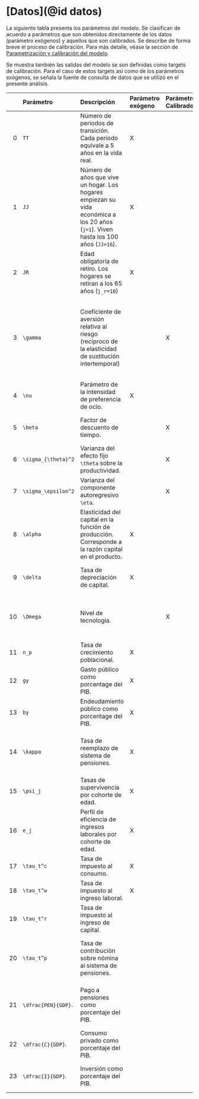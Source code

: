 # [Datos](@id datos)

La siguiente tabla presenta los parámetros del modelo. Se clasifican de acuerdo a parámetros que son obtenidos directamente de los datos (parámetro exógenos) y aquellos que son calibrados. Se describe de forma breve el proceso de calibración. Para más detalle, véase la sección de [Parametrización y calibración del modelo](https://milocortes.github.io/DSOLGLatam.jl/dev/calib/dsolg_calib/).

Se muestra también las salidas del modelo se son definidas como targets de calibración. Para el caso de estos targets así como de los parámetros exógenos, se señala la fuente de consulta de datos que se utilizó en el presente análisis.

|    | Parámetro           | Descripción                                                                                                                         | Parámetro exógeno   | Parámetro Calibrado   | Target Calibración   | Fuente                                                                                                                                                                                                                    |
|---:|:--------------------|:------------------------------------------------------------------------------------------------------------------------------------|:--------------------|:----------------------|:---------------------|:--------------------------------------------------------------------------------------------------------------------------------------------------------------------------------------------------------------------------|
|  0 | ``TT``                | Número de periodos de transición. Cada periodo equivale a 5 años en la vida real.                                                   | X                   |                       |                      | Definido por criterio numérico                                                                                                                                                                                            |
|  1 | ``JJ``                | Número de años que vive un hogar. Los hogares empiezan su vida económica a los 20 años (``j=1``). Viven hasta los 100 años (``JJ=16``). | X                   |                       |                      | Definido por [Fehr y Kindermann (2018)](https://global.oup.com/academic/product/introduction-to-computational-economics-using-fortran-9780198804390?q=Economics%20Using%20Fortran&lang=en&cc=mx).                         |
|  2 | ``JR``                | Edad obligatoria de retiro. Los hogares se retiran a los 65 años (``j_r=10``)                                                         | X                   |                       |                      | Definido por [Fehr y Kindermann (2018)](https://global.oup.com/academic/product/introduction-to-computational-economics-using-fortran-9780198804390?q=Economics%20Using%20Fortran&lang=en&cc=mx).                         |
|  3 | ``\gamma``            | Coeficiente de aversión relativa al riesgo (recíproco de la elasticidad de sustitución intertemporal)                               |                     | X                     |                      | El parámetro fue calibrado hasta obtener las salidas más cercanas a los valores observados de las razones del Consumo e Inversión con respecto al PIB.                                                                    |
|  4 | ``\nu``               | Parámetro de la intensidad de preferencia de ocio.                                                                                  | X                   |                       |                      | Se consultó [PWT 10.01, Penn World Table](https://www.rug.nl/ggdc/productivity/pwt/?lang=en)                                                                                                                              |
|  5 | ``\beta``             | Factor de descuento de tiempo.                                                                                                      |                     | X                     |                      | Calibrado por [Fehr y Kindermann (2018)](https://global.oup.com/academic/product/introduction-to-computational-economics-using-fortran-9780198804390?q=Economics%20Using%20Fortran&lang=en&cc=mx).                        |
|  6 | ``\sigma_{\theta}^2`` | Varianza del efecto fíjo ``\theta`` sobre la productividad.                                                                           |                     | X                     |                      | Calibrado por [Fehr y Kindermann (2018)](https://global.oup.com/academic/product/introduction-to-computational-economics-using-fortran-9780198804390?q=Economics%20Using%20Fortran&lang=en&cc=mx).                        |
|  7 | ``\sigma_\epsilon^2`` | Varianza del componente autoregresivo ``\eta``.                                                                                       |                     | X                     |                      | Calibrado por [Fehr y Kindermann (2018)](https://global.oup.com/academic/product/introduction-to-computational-economics-using-fortran-9780198804390?q=Economics%20Using%20Fortran&lang=en&cc=mx).                        |
|  8 | ``\alpha``            | Elasticidad del capital en la función de producción. Corresponde a la razón capital en el producto.                                 | X                   |                       |                      | Se consultó [PWT 10.01, Penn World Table](https://www.rug.nl/ggdc/productivity/pwt/?lang=en)                                                                                                                              |
|  9 | ``\delta``            | Tasa de depreciación de capital.                                                                                                    | X                   |                       |                      | Se consultó [PWT 10.01, Penn World Table](https://www.rug.nl/ggdc/productivity/pwt/?lang=en)                                                                                                                              |
| 10 | ``\Omega``            | Nivel de tecnología.                                                                                                                |                     | X                     |                      | Calibrado numéricamente para ajustar la tasa de salarios a ``w_t=1``.                                                                                                                                                       |
| 11 | ``n_p``               | Tasa de crecimiento poblacional.                                                                                                    | X                   |                       |                      | Se consultó [OECD, Fertility rates](https://data.oecd.org/pop/fertility-rates.htm)                                                                                                                                        |
| 12 | ``gy``                | Gasto público como porcentage del PIB.                                                                                              | X                   |                       |                      | Se consultó [PWT 10.01, Penn World Table](https://www.rug.nl/ggdc/productivity/pwt/?lang=en)                                                                                                                              |
| 13 | ``by``                | Endeudamiento público como porcentage del PIB.                                                                                      | X                   |                       |                      | Banco de datos de [CEPAL](https://statistics.cepal.org/portal/cepalstat/dashboard.html?theme=2&lang=es)                                                                                                                   |
| 14 | ``\kappa``            | Tasa de reemplazo de sistema de pensiones.                                                                                          | X                   |                       |                      | Se consultó [OECD-Founded Pension Indicators-Contributions](https://stats.oecd.org/Index.aspx?DataSetCode=PNNI_NEW)                                                                                                       |
| 15 | ``\psi_j``            | Tasas de supervivencia por cohorte de edad.                                                                                         | X                   |                       |                      | Definido por [Fehr y Kindermann (2018)](https://global.oup.com/academic/product/introduction-to-computational-economics-using-fortran-9780198804390?q=Economics%20Using%20Fortran&lang=en&cc=mx).                         |
| 16 | ``e_j``               | Perfil de eficiencia de ingresos laborales por cohorte de edad.                                                                     | X                   |                       |                      | Definido por [Fehr y Kindermann (2018)](https://global.oup.com/academic/product/introduction-to-computational-economics-using-fortran-9780198804390?q=Economics%20Using%20Fortran&lang=en&cc=mx) en base a la literatura. |
| 17 | ``\tau_t^c``          | Tasa de impuesto al consumo.                                                                                                        | X                   |                       |                      | Se consultó [OECD Tax Database](https://www.oecd.org/tax/tax-policy/tax-database/)                                                                                                                                        |
| 18 | ``\tau_t^w``          | Tasa de impuesto al ingreso laboral.                                                                                                | X                   |                       | X                    | Se consultó [OECD Tax Database](https://www.oecd.org/tax/tax-policy/tax-database/)                                                                                                                                        |
| 19 | ``\tau_t^r``          | Tasa de impuesto al ingreso de capital.                                                                                             |                     |                       | X                    | Se consultó [OECD Tax Database](https://www.oecd.org/tax/tax-policy/tax-database/)                                                                                                                                        |
| 20 | ``\tau_t^p``          | Tasa de contribución sobre nómina al sistema de pensiones.                                                                          |                     |                       | X                    | Se consultó [OECD-Founded Pension Indicators-Contributions](https://stats.oecd.org/Index.aspx?DataSetCode=PNNI_NEW)                                                                                                       |
| 21 | ``\dfrac{PEN}{GDP}``. | Pago a pensiones como porcentaje del PIB.                                                                                           |                     |                       | X                    | Se consultó [OECD-Pensions at Glance-Public expenditure on pensions](https://www.oecd-ilibrary.org/finance-and-investment/pensions-at-a-glance-2021_0cb13e61-en)                                                          |
| 22 | ``\dfrac{C}{GDP}``.   | Consumo privado como porcentaje del PIB.                                                                                            |                     |                       | X                    | Se consultó [PWT 10.01, Penn World Table](https://www.rug.nl/ggdc/productivity/pwt/?lang=en)                                                                                                                              |
| 23 | ``\dfrac{I}{GDP}``.   | Inversión como porcentaje del PIB.                                                                                                  |                     |                       | X                    | Se consultó [PWT 10.01, Penn World Table](https://www.rug.nl/ggdc/productivity/pwt/?lang=en)                                                                                                                              |

